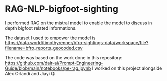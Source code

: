 # RAG-NLP-bigfoot-sighting
I performed RAG on the mistral model to enable the model to discuss in depth bigfoot related informations.

The dataset I used to empower the model is https://data.world/timothyrenner/bfro-sightings-data/workspace/file?filename=bfro_reports_geocoded.csv

The code was based on the work done in this repository: https://github.com/dair-ai/Prompt-Engineering-Guide/blob/main/notebooks/pe-rag.ipynb
I worked on this project alongside Alex Orlandi and Jiayi Qi.
